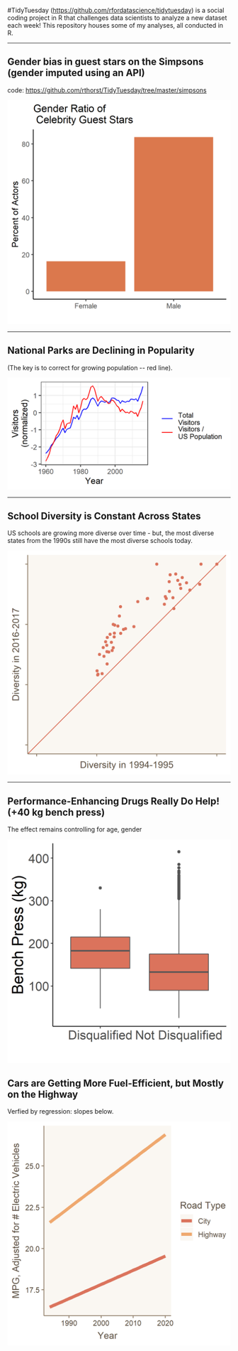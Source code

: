 #TidyTuesday (https://github.com/rfordatascience/tidytuesday) is a social coding project in R that challenges data scientists to analyze a new dataset each week! This repository houses some of my analyses, all conducted in R.

---

## Gender bias in guest stars on the Simpsons (gender imputed using an API)

code: https://github.com/rthorst/TidyTuesday/tree/master/simpsons


![alt_text](https://github.com/rthorst/TidyTuesday/blob/master/simpsons/celeb_means.png)

---

## National Parks are Declining in Popularity

(The key is to correct for growing population -- red line). 

![alt_text](https://raw.githubusercontent.com/rthorst/TidyTuesday/master/national_parks/fig.png)

---

## School Diversity is Constant Across States

US schools are growing more diverse over time - but, the most diverse states from the 1990s still have the most diverse schools today. 

![alt_text](https://raw.githubusercontent.com/rthorst/TidyTuesday/master/school_diversity/fig.png)

---

## Performance-Enhancing Drugs Really Do Help! (+40 kg bench press)

The effect remains controlling for age, gender

![alt_text](https://raw.githubusercontent.com/rthorst/TidyTuesday/master/powerlifting/fig.png)

## Cars are Getting More Fuel-Efficient, but Mostly on the Highway

Verfied by regression: slopes below. 

![alt_text](https://raw.githubusercontent.com/rthorst/TidyTuesday/master/car_fuel_economy/fig.png)
